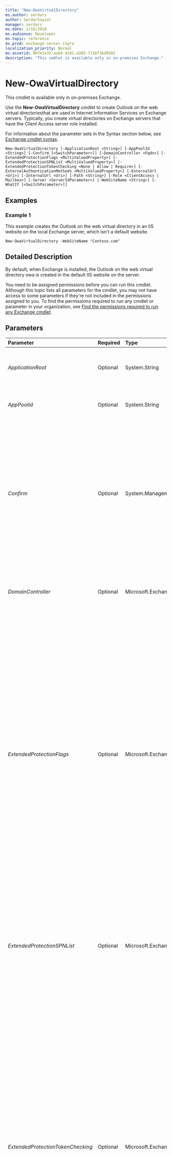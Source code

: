```yaml
---
title: "New-OwaVirtualDirectory"
ms.author: serdars
author: SerdarSoysal
manager: serdars
ms.date: 1/16/2018
ms.audience: Developer
ms.topic: reference
ms.prod: exchange-server-itpro
localization_priority: Normal
ms.assetid: 90fe1e31-aa64-4101-a385-7136f3bd9582
description: "This cmdlet is available only in on-premises Exchange."
---
```


# New-OwaVirtualDirectory

This cmdlet is available only in on-premises Exchange. 
  
Use the **New-OwaVirtualDirectory** cmdlet to create Outlook on the web virtual directoriesthat are used in Internet Information Services on Exchange servers. Typically, you create virtual directories on Exchange servers that have the Client Access server role installed.
  
For information about the parameter sets in the Syntax section below, see [Exchange cmdlet syntax](https://technet.microsoft.com/library/bb123552.aspx). 
  
```
New-OwaVirtualDirectory [-ApplicationRoot <String>] [-AppPoolId <String>] [-Confirm [<SwitchParameter>]] [-DomainController <Fqdn>] [-ExtendedProtectionFlags <MultiValuedProperty>] [-ExtendedProtectionSPNList <MultiValuedProperty>] [-ExtendedProtectionTokenChecking <None | Allow | Require>] [-ExternalAuthenticationMethods <MultiValuedProperty>] [-ExternalUrl <Uri>] [-InternalUrl <Uri>] [-Path <String>] [-Role <ClientAccess | Mailbox>] [-Server <ServerIdParameter>] [-WebSiteName <String>] [-WhatIf [<SwitchParameter>]]

```

## Examples
<a name="Examples"> </a>

### Example 1

This example creates the Outlook on the web virtual directory in an IIS website on the local Exchange server, which isn't a default website.
  
```
New-OwaVirtualDirectory -WebSiteName "Contoso.com"
```

## Detailed Description
<a name="DetailedDescription"> </a>

By default, when Exchange is installed, the Outlook on the web virtual directory owa is created in the default IIS website on the server.
  
You need to be assigned permissions before you can run this cmdlet. Although this topic lists all parameters for the cmdlet, you may not have access to some parameters if they're not included in the permissions assigned to you. To find the permissions required to run any cmdlet or parameter in your organization, see [Find the permissions required to run any Exchange cmdlet](https://technet.microsoft.com/library/mt432940.aspx).
  
## Parameters
<a name="DetailedDescription"> </a>

|**Parameter**|**Required**|**Type**|**Description**|
|:-----|:-----|:-----|:-----|
| _ApplicationRoot_ <br/> |Optional  <br/> |System.String  <br/> |The _ApplicationRoot_ parameter specifies the metabase path of the virtual directory. By default, this path is the same as the website in which the virtual directory is created. <br/> |
| _AppPoolId_ <br/> |Optional  <br/> |System.String  <br/> |The _AppPoolId_ parameter specifies the IIS application pool in which the virtual directory runs. We recommend that you leave this parameter at its default setting. <br/> |
| _Confirm_ <br/> |Optional  <br/> |System.Management.Automation.SwitchParameter  <br/> | The _Confirm_ switch specifies whether to show or hide the confirmation prompt. How this switch affects the cmdlet depends on if the cmdlet requires confirmation before proceeding. <br/>  Destructive cmdlets (for example, **Remove-\*** cmdlets) have a built-in pause that forces you to acknowledge the command before proceeding. For these cmdlets, you can skip the confirmation prompt by using this exact syntax: `-Confirm:$false`.  <br/>  Most other cmdlets (for example, **New-\*** and **Set-\*** cmdlets) don't have a built-in pause. For these cmdlets, specifying the _Confirm_ switch without a value introduces a pause that forces you acknowledge the command before proceeding. <br/> |
| _DomainController_ <br/> |Optional  <br/> |Microsoft.Exchange.Data.Fqdn  <br/> |The _DomainController_ parameter specifies the domain controller that's used by this cmdlet to read data from or write data to Active Directory. You identify the domain controller by its fully qualified domain name (FQDN). For example, `dc01.contoso.com`.  <br/> |
| _ExtendedProtectionFlags_ <br/> |Optional  <br/> |Microsoft.Exchange.Data.MultiValuedProperty  <br/> | The _ExtendedProtectionFlags_ parameter specifies custom settings for Extended Protection for Authentication on the virtual directory. Valid values are: <br/>  `None`: This is the default setting.  <br/>  `AllowDotlessSPN`: Required if you want to use Service Principal Name (SPN) values that don't contain FQDNs (for example,  `HTTP/ContosoMail` instead of `HTTP/mail.contoso.com`). You specify SPNs with the _ExtendedProtectionSPNList_ parameter. This setting makes Extended Protection for Authentication less secure because dotless certificates aren't unique, so it isn't possible to ensure that the client-to-proxy connection was established over a secure channel. <br/>  `NoServiceNameCheck`: The SPN list isn't checked to validate a channel binding token. This setting makes Extended Protection for Authentication less secure. We generally don't recommend this setting.  <br/>  `Proxy`: A proxy server is responsible for terminating the SSL channel. To use this setting, you need to register an SPN by using the _ExtendedProtectionSPNList_ parameter. <br/>  `ProxyCoHosting`: HTTP and HTTPS traffic may be accessing the virtual directory, and a proxy server is located between at least some of the clients and the Client Access services on the Exchange server.  <br/> |
| _ExtendedProtectionSPNList_ <br/> |Optional  <br/> |Microsoft.Exchange.Data.MultiValuedProperty  <br/> | The _ExtendedProtectionSPNList_ parameter specifies a list of valid Service Principal Names (SPNs) if you're using Extended Protection for Authentication on the virtual directory. Valid values are: <br/>  `$null`: This is the default value.  <br/> **Single SPN or comma delimited list of valid SPNs**: The SPN value format is  `<protocol>/<FQDN>`. For example,  `HTTP/mail.contoso.com`. To add an SPN that's not an FQDN (for example,  `HTTP/ContosoMail`), you also need to use the  `AllowDotlessSPN` value for the _ExtendedProtectionFlags_ parameter. <br/> |
| _ExtendedProtectionTokenChecking_ <br/> |Optional  <br/> |Microsoft.Exchange.Data.Directory.SystemConfiguration.ExtendedProtectionTokenCheckingMode  <br/> | The _ExtendedProtectionTokenChecking_ parameter defines how you want to use Extended Protection for Authentication on the virtual directory. Extended Protection for Authentication isn't enabled by default. Valid values are: <br/>  `None`: Extended Protection for Authentication isn't be used on the virtual directory. This is the default value.  <br/>  `Allow`: Extended Protection for Authentication is used for connections between clients and the virtual directory if both the client and server support it. Connections that don't support Extended Protection for Authentication will work, but may not be as secure as connections that use Extended Protection for Authentication.  <br/>  `Require`: Extended Protection for Authentication is used for all connections between clients and the virtual directory. If either the client or server doesn't support it, the connection will fail. If you use this value, you also need to set an SPN value for the _ExtendedProtectionSPNList_ parameter. <br/> **Note**:  <br/>  If you use the value `Allow` or `Require`, and you have a proxy server between the client and the Client Access services on the Mailbox server that's configured to terminate the client-to-proxy SSL channel, you also need to configure one or more Service Principal Names (SPNs) by using the _ExtendedProtectionSPNList_ parameter. <br/> |
| _ExternalAuthenticationMethods_ <br/> |Optional  <br/> |Microsoft.Exchange.Data.MultiValuedProperty  <br/> | The _ExternalAuthenticationMethods_ parameter restricts the authentication methods that can be used to connect to the virtual directory from outside the firewall. Valid values are: <br/>  `Adfs` <br/>  `Basic` <br/>  `Certificate` <br/>  `Digest` <br/>  `Fba` <br/>  `Kerberos` <br/>  `LiveIdBasic` <br/>  `LiveIdFba` <br/>  `LiveIdNegotiate` <br/>  `NegoEx` <br/>  `Negotiate` <br/>  `Ntlm` <br/>  `OAuth` <br/>  `WindowsIntegrated` <br/>  `WSSecurity` <br/>  You can specify multiple values separated by commas. <br/>  Although you can specify any of these values, whether or not the authentication method actually works for external connections depends on other factors. For example: <br/>  Is the authentication method available on the virtual directory? <br/>  Is the authentication method available, but disabled on the virtual directory? <br/> |
| _ExternalUrl_ <br/> |Optional  <br/> |System.Uri  <br/> |The _ExternalURL_ parameter specifies the URL that's used to connect to the virtual directory from outside the firewall. This setting is important when Secure Sockets Layer (SSL) is used. <br/> |
| _InternalUrl_ <br/> |Optional  <br/> |System.Uri  <br/> |The _InternalURL_ parameter specifies the URL that's used to connect to the virtual directory from inside the firewall. This setting is important when SSL is used. <br/> |
| _Path_ <br/> |Optional  <br/> |System.String  <br/> |The _Path_ parameter specifies the file system path of the virtual directory. We recommend using this parameter only when you need to use a custom location for the virtual directory files. The default value is blank ( `$null`), which indicates the default location is used.  <br/> |
| _Role_ <br/> |Optional  <br/> |Microsoft.Exchange.Management.SystemConfigurationTasks.VirtualDirectoryRole  <br/> | The _Role_ parameter species the configuration for the virtual directory. Valid values are: <br/>  `ClientAccess`: Configure the virtual directory for the Client Access (frontend) services on the Mailbox server.  <br/>  `Mailbox`: Configure the virtual directory for the backend services on the Mailbox server.  <br/>  Client connections are proxied from the Client Access services to the backend services on local or remote Mailbox servers. Clients don't connect directly to the backend services. <br/> |
| _Server_ <br/> |Optional  <br/> |Microsoft.Exchange.Configuration.Tasks.ServerIdParameter  <br/> | The _Server_ parameter specifies the Exchange server that hosts the virtual directory. You can use any value that uniquely identifies the server. For example: <br/>  Name <br/>  FQDN <br/>  Distinguished name (DN) <br/> **ExchangeLegacyDN** <br/> |
| _WebSiteName_ <br/> |Optional  <br/> |System.String  <br/> |The _WebSiteName_ parameter specifies the name of the IIS website under which the virtual directory is created. You don't need to use this parameter to create the virtual directory under the default website. <br/> |
| _WhatIf_ <br/> |Optional  <br/> |System.Management.Automation.SwitchParameter  <br/> |The _WhatIf_ switch simulates the actions of the command. You can use this switch to view the changes that would occur without actually applying those changes. You don't need to specify a value with this switch. <br/> |
   
## Input Types
<a name="InputTypes"> </a>

To see the input types that this cmdlet accepts, see [Cmdlet Input and Output Types](http://go.microsoft.com/fwlink/p/?linkId=616387). If the Input Type field for a cmdlet is blank, the cmdlet doesn't accept input data. 
  
## Return Types
<a name="ReturnTypes"> </a>

To see the return types, which are also known as output types, that this cmdlet accepts, see [Cmdlet Input and Output Types](http://go.microsoft.com/fwlink/p/?linkId=616387). If the Output Type field is blank, the cmdlet doesn't return data. 
  

